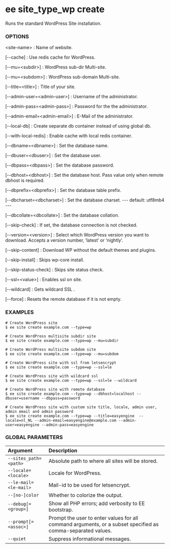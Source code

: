 # ee site_type_wp create

Runs the standard WordPress Site installation.

### OPTIONS

&lt;site-name&gt;
: Name of website.

[\--cache]
: Use redis cache for WordPress.

[\--mu=&lt;subdir&gt;]
: WordPress sub-dir Multi-site.

[\--mu=&lt;subdom&gt;]
: WordPress sub-domain Multi-site.

[\--title=&lt;title&gt;]
: Title of your site.

[\--admin-user=&lt;admin-user&gt;]
: Username of the administrator.

[\--admin-pass=&lt;admin-pass&gt;]
: Password for the the administrator.

[\--admin-email=&lt;admin-email&gt;]
: E-Mail of the administrator.

[\--local-db]
: Create separate db container instead of using global db.

[\--with-local-redis]
: Enable cache with local redis container.

[\--dbname=&lt;dbname&gt;]
: Set the database name.

[\--dbuser=&lt;dbuser&gt;]
: Set the database user.

[\--dbpass=&lt;dbpass&gt;]
: Set the database password.

[\--dbhost=&lt;dbhost&gt;]
: Set the database host. Pass value only when remote dbhost is required.

[\--dbprefix=&lt;dbprefix&gt;]
: Set the database table prefix.

[\--dbcharset=&lt;dbcharset&gt;]
: Set the database charset.
\---
default: utf8mb4
\---

[\--dbcollate=&lt;dbcollate&gt;]
: Set the database collation.

[\--skip-check]
: If set, the database connection is not checked.

[\--version=&lt;version&gt;]
: Select which WordPress version you want to download. Accepts a version number, ‘latest’ or ‘nightly’.

[\--skip-content]
: Download WP without the default themes and plugins.

[\--skip-install]
: Skips wp-core install.

[\--skip-status-check]
: Skips site status check.

[\--ssl=&lt;value&gt;]
: Enables ssl on site.

[\--wildcard]
: Gets wildcard SSL .

[\--force]
: Resets the remote database if it is not empty.

### EXAMPLES

    # Create WordPress site
    $ ee site create example.com --type=wp

    # Create WordPress multisite subdir site
    $ ee site create example.com --type=wp --mu=subdir

    # Create WordPress multisite subdom site
    $ ee site create example.com --type=wp --mu=subdom

    # Create WordPress site with ssl from letsencrypt
    $ ee site create example.com --type=wp --ssl=le

    # Create WordPress site with wildcard ssl
    $ ee site create example.com --type=wp --ssl=le --wildcard

    # Create WordPress site with remote database
    $ ee site create example.com --type=wp --dbhost=localhost --dbuser=username --dbpass=password

    # Create WordPress site with custom site title, locale, admin user, admin email and admin password
    $ ee site create example.com --type=wp --title=easyengine  --locale=nl_NL --admin-email=easyengine@example.com --admin-user=easyengine --admin-pass=easyengine

### GLOBAL PARAMETERS

| **Argument**    | **Description**              |
|:----------------|:-----------------------------|
| `--sites_path=<path>` | Absolute path to where all sites will be stored. |
| `--locale=<locale>` | Locale for WordPress. |
| `--le-mail=<le-mail>` | Mail-id to be used for letsencrypt. |
| `--[no-]color` | Whether to colorize the output. |
| `--debug[=<group>]` | Show all PHP errors; add verbosity to EE bootstrap. |
| `--prompt[=<assoc>]` | Prompt the user to enter values for all command arguments, or a subset specified as comma-separated values. |
| `--quiet` | Suppress informational messages. |
